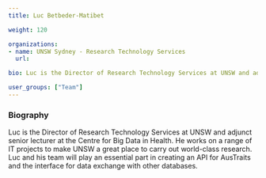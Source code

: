 ```yaml
---
title: Luc Betbeder-Matibet

weight: 120

organizations:
- name: UNSW Sydney - Research Technology Services
  url:

bio: Luc is the Director of Research Technology Services at UNSW and adjunct senior lecturer at the Centre for Big Data in Health. He works on a range of IT projects to make UNSW a great place to carry out world-class research. Luc and his team will play an essential part in creating an API for AusTraits and the interface for data exchange with other databases.

user_groups: ["Team"]
---
```


### Biography

Luc is the Director of Research Technology Services at UNSW and adjunct senior lecturer at the Centre for Big Data in Health. He works on a range of IT projects to make UNSW a great place to carry out world-class research. Luc and his team will play an essential part in creating an API for AusTraits and the interface for data exchange with other databases.
